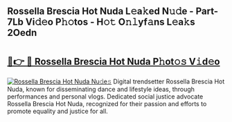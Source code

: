 ## Rossella Brescia Hot Nuda L𝚎a𝚔ed N𝚞𝚍e - Part-7Lb Vi𝚍𝚎o P𝚑𝚘tos - H𝚘𝚝 O𝚗𝚕yf𝚊ns L𝚎a𝚔s 2Oedn

# <h2><a href="http://kf00gll.oniu.top/?m=Rossella+Brescia+Hot+Nuda">🔗👉 🔴 Rossella Brescia Hot Nuda P𝚑ot𝚘𝚜 V𝚒d𝚎o</a></h2>

[![Rossella Brescia Hot Nuda Nu𝚍e𝚜](https://i.imgur.com/0qMVB7G.gif)](http://kf00gll.oniu.top/?m=Rossella+Brescia+Hot+Nuda)
Digital trendsetter Rossella Brescia Hot Nuda, known for disseminating dance and lifestyle ideas, through performances and personal vlogs. Dedicated social justice advocate Rossella Brescia Hot Nuda, recognized for their passion and efforts to promote equality and justice for all.  
